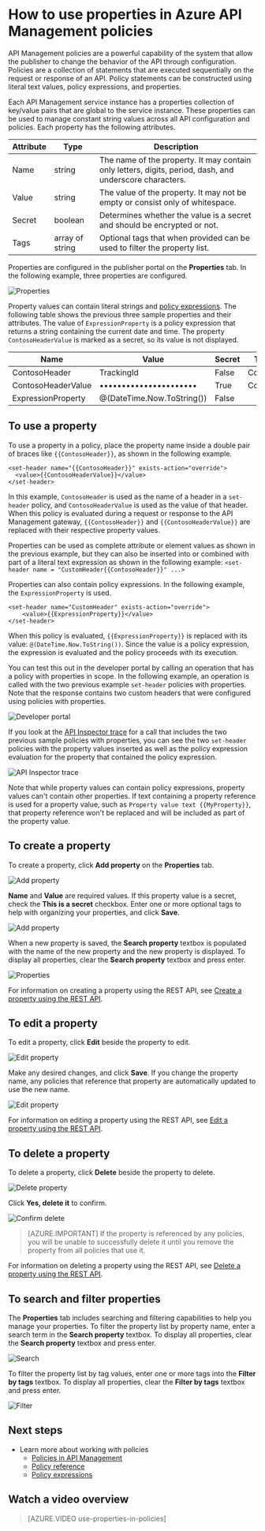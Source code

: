 <properties 
	pageTitle="How to use properties in Azure API Management policies" 
	description="Learn how to use properties in Azure API Management policies." 
	services="api-management" 
	documentationCenter="" 
	authors="steved0x" 
	manager="erikre" 
	editor=""/>

<tags 
	ms.service="api-management" 
	ms.workload="mobile" 
	ms.tgt_pltfrm="na" 
	ms.devlang="na" 
	ms.topic="article" 
	ms.date="08/09/2016" 
	ms.author="sdanie"/>


# How to use properties in Azure API Management policies

API Management policies are a powerful capability of the system that allow the publisher to change the behavior of the API through configuration. Policies are a collection of statements that are executed sequentially on the request or response of an API. Policy statements can be constructed using literal text values, policy expressions, and properties. 

Each API Management service instance has a properties collection of key/value pairs that are global to the service instance. These properties can be used to manage constant string values across all API configuration and policies. Each property has the following attributes.


| Attribute | Type            | Description                                                                                             |
|-----------|-----------------|---------------------------------------------------------------------------------------------------------|
| Name      | string          | The name of the property. It may contain only letters, digits, period, dash, and underscore characters. |
| Value     | string          | The value of the property. It may not be empty or consist only of whitespace.                           |
| Secret    | boolean         | Determines whether the value is a secret and should be encrypted or not.                                |
| Tags      | array of string | Optional tags that when provided can be used to filter the property list.                               |

Properties are configured in the publisher portal on the **Properties** tab. In the following example, three properties are configured.

![Properties][api-management-properties]

Property values can contain literal strings and [policy expressions](https://msdn.microsoft.com/library/azure/dn910913.aspx). The following table shows the previous three sample properties and their attributes. The value of `ExpressionProperty` is a policy expression that returns a string containing the current date and time. The property `ContosoHeaderValue` is marked as a secret, so its value is not displayed.

| Name               | Value                      | Secret | Tags    |
|--------------------|----------------------------|--------|---------|
| ContosoHeader      | TrackingId                 | False  | Contoso |
| ContosoHeaderValue | ••••••••••••••••••••••     | True   | Contoso |
| ExpressionProperty | @(DateTime.Now.ToString()) | False  |         |

## To use a property

To use a property in a policy, place the property name inside a double pair of braces like `{{ContosoHeader}}`, as shown in the following example.

	<set-header name="{{ContosoHeader}}" exists-action="override">
      <value>{{ContosoHeaderValue}}</value>
    </set-header>

In this example, `ContosoHeader` is used as the name of a header in a `set-header` policy, and `ContosoHeaderValue` is used as the value of that header. When this policy is evaluated during a request or response to the API Management gateway, `{{ContosoHeader}}` and `{{ContosoHeaderValue}}` are replaced with their respective property values.

Properties can be used as complete attribute or element values as shown in the previous example, but they can also be inserted into or combined with part of a literal text expression as shown in the following example: `<set-header name = "CustomHeader{{ContosoHeader}}" ...>`

Properties can also contain policy expressions. In the following example, the `ExpressionProperty` is used.

	<set-header name="CustomHeader" exists-action="override">
		<value>{{ExpressionProperty}}</value>
	</set-header>

When this policy is evaluated, `{{ExpressionProperty}}` is replaced with its value: `@(DateTime.Now.ToString())`. Since the value is a policy expression, the expression is evaluated and the policy proceeds with its execution.

You can test this out in the developer portal by calling an operation that has a policy with properties in scope. In the following example, an operation is called with the two previous example `set-header` policies with properties. Note that the response contains two custom headers that were configured using policies with properties.

![Developer portal][api-management-send-results]

If you look at the [API Inspector trace](api-management-howto-api-inspector.md) for a call that includes the two previous sample policies with properties, you can see the two `set-header` policies with the property values inserted as well as the policy expression evaluation for the property that contained the policy expression.

![API Inspector trace][api-management-api-inspector-trace]

Note that while property values can contain policy expressions, property values can't contain other properties. If text containing a property reference is used for a property value, such as `Property value text {{MyProperty}}`, that property reference won't be replaced and will be included as part of the property value.

## To create a property

To create a property, click **Add property** on the **Properties** tab.

![Add property][api-management-properties-add-property-menu]

**Name** and **Value** are required values. If this property value is a secret, check the **This is a secret** checkbox. Enter one or more optional tags to help with organizing your properties, and click **Save**.

![Add property][api-management-properties-add-property]

When a new property is saved, the **Search property** textbox is populated with the name of the new property and the new property is displayed. To display all properties, clear the **Search property** textbox and press enter.

![Properties][api-management-properties-property-saved]

For information on creating a property using the REST API, see [Create a property using the REST API](https://msdn.microsoft.com/library/azure/mt651775.aspx#Put).

## To edit a property

To edit a property, click **Edit** beside the property to edit.

![Edit property][api-management-properties-edit]

Make any desired changes, and click **Save**. If you change the property name, any policies that reference that property are automatically updated to use the new name.

![Edit property][api-management-properties-edit-property]

For information on editing a property using the REST API, see [Edit a property using the REST API](https://msdn.microsoft.com/library/azure/mt651775.aspx#Patch).

## To delete a property

To delete a property, click **Delete** beside the property to delete.

![Delete property][api-management-properties-delete]

Click **Yes, delete it** to confirm.

![Confirm delete][api-management-delete-confirm]

>[AZURE.IMPORTANT] If the property is referenced by any policies, you will be unable to successfully delete it until you remove the property from all policies that use it.

For information on deleting a property using the REST API, see [Delete a property using the REST API](https://msdn.microsoft.com/library/azure/mt651775.aspx#Delete).

## To search and filter properties

The **Properties** tab includes searching and filtering capabilities to help you manage your properties. To filter the property list by property name, enter a search term in the **Search property** textbox. To display all properties, clear the **Search property** textbox and press enter.

![Search][api-management-properties-search]

To filter the property list by tag values, enter one or more tags into the **Filter by tags** textbox. To display all properties, clear the **Filter by tags** textbox and press enter.

![Filter][api-management-properties-filter]

## Next steps

-	Learn more about working with policies
	-	[Policies in API Management](api-management-howto-policies.md)
	-	[Policy reference](https://msdn.microsoft.com/library/azure/dn894081.aspx)
	-	[Policy expressions](https://msdn.microsoft.com/library/azure/dn910913.aspx)

## Watch a video overview

> [AZURE.VIDEO use-properties-in-policies]

[api-management-properties]: ./media/api-management-howto-properties/api-management-properties.png
[api-management-properties-add-property]: ./media/api-management-howto-properties/api-management-properties-add-property.png
[api-management-properties-edit-property]: ./media/api-management-howto-properties/api-management-properties-edit-property.png
[api-management-properties-add-property-menu]: ./media/api-management-howto-properties/api-management-properties-add-property-menu.png
[api-management-properties-property-saved]: ./media/api-management-howto-properties/api-management-properties-property-saved.png
[api-management-properties-delete]: ./media/api-management-howto-properties/api-management-properties-delete.png
[api-management-properties-edit]: ./media/api-management-howto-properties/api-management-properties-edit.png
[api-management-delete-confirm]: ./media/api-management-howto-properties/api-management-delete-confirm.png
[api-management-properties-search]: ./media/api-management-howto-properties/api-management-properties-search.png
[api-management-send-results]: ./media/api-management-howto-properties/api-management-send-results.png
[api-management-properties-filter]: ./media/api-management-howto-properties/api-management-properties-filter.png
[api-management-api-inspector-trace]: ./media/api-management-howto-properties/api-management-api-inspector-trace.png

